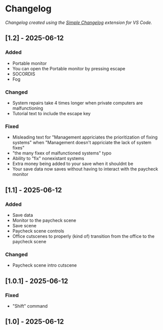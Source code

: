 # Changelog

*Changelog created using the [Simple Changelog](https://marketplace.visualstudio.com/items?itemName=tobiaswaelde.vscode-simple-changelog) extension for VS Code.*

## [1.2] - 2025-06-12
### Added
- Portable monitor
- You can open the Portable monitor by pressing escape
- SOCORDIS
- Fog

### Changed
- System repairs take 4 times longer when private computers are malfunctioning
- Tutorial text to include the escape key

### Fixed
- Misleading text for "Management appriciates the prioritization of fixing systems" when "Management doesn't appriciate the lack of system fixes"
- "the many fixex of malfunctioned systems" typo
- Ability to "fix" nonexistant systems
- Extra money being added to your save when it shouldnt be
- Your save data now saves without having to interact with the paycheck monitor


## [1.1] - 2025-06-12
### Added
- Save data
- Monitor to the paycheck scene
- Save scene
- Paycheck scene controls
- Office cutscenes to properly (kind of) transition from the office to the paycheck scene

### Changed
- Paycheck scene intro cutscene


## [1.0.1] - 2025-06-12
### Fixed
- "Shift" command


## [1.0] - 2025-06-12